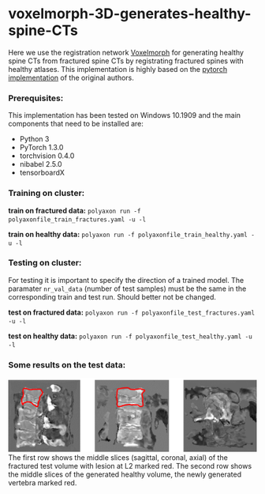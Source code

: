 # voxelmorph-3D-generates-healthy-spine-CTs # 
Here we use the registration network [Voxelmorph](https://arxiv.org/abs/1809.05231) for generating healthy spine CTs from fractured spine CTs by registrating fractured spines with 
healthy atlases. This implementation is highly based on the [pytorch implementation](https://github.com/voxelmorph/voxelmorph/tree/master/pytorch) of the original authors.
### Prerequisites: ###
This implementation has been tested on Windows 10.1909 and the main components that need to be installed are:
* Python 3
* PyTorch 1.3.0
* torchvision 0.4.0
* nibabel 2.5.0
* tensorboardX
 
 

### Training on cluster: ###
 
**train on fractured data:**    `polyaxon run -f polyaxonfile_train_fractures.yaml -u -l`

 **train on healthy data:**     `polyaxon run -f polyaxonfile_train_healthy.yaml -u -l`
 
 
 ### Testing on cluster: ###
 For testing it is important to specify the direction of a trained model. The paramater `nr_val_data` (number of test samples)
 must be the same in the corresponding train and test run. Should better not be changed.
 
 **test on fractured data:**    `polyaxon run -f polyaxonfile_test_fractures.yaml -u -l`
 
 **test on healthy data:**      `polyaxon run -f polyaxonfile_test_healthy.yaml -u -l`
 
 
 
### Some results on the test data: ###
![img](img/result.png)
The first row shows the middle slices (sagittal, coronal, axial) of the fractured test volume with lesion at L2 marked red.
The second row shows the middle slices of the generated healthy volume, the newly generated vertebra marked red.
 
